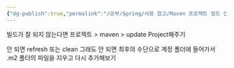 ```yaml
---
{"dg-publish":true,"permalink":"/공부/Spring/사용 참고/Maven 프로젝트 빌드 안될 때/","dgPassFrontmatter":true,"noteIcon":""}
---
```


빌드가 잘 되지 않는다면 프로젝트 > maven > update Project해주기

안 되면 refresh 또는 clean 그래도 안 되면 최후의 수단으로 계정 폴더에 들어가서 .m2 폴더의 파일을 지우고 다시 추가해보기